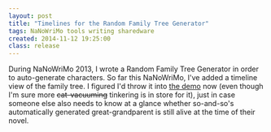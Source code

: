 ```yaml
---
layout: post
title: "Timelines for the Random Family Tree Generator"
tags: NaNoWriMo tools writing sharedware
created: 2014-11-12 19:25:00
class: release
---
```

During NaNoWriMo 2013, I wrote a Random Family Tree Generator in order to auto-generate characters.  So far this NaNoWriMo, I've added a timeline view of the family tree.  I figured I'd throw it into [the demo](/tools/family-tree-generator/lineage.html) now (even though I'm sure more ~~cat-vacuuming~~ tinkering is in store for it), just in case someone else also needs to know at a glance whether so-and-so's automatically generated great-grandparent is still alive at the time of their novel.
